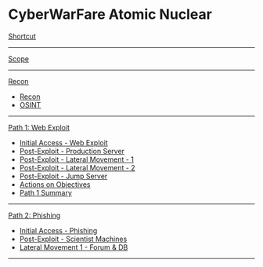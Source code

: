 # CyberWarFare Atomic Nuclear

[Shortcut](00-Shortcut.md)

- - - -

[Scope](01-Scope.md)

- - - - 
[Recon]()

  * [Recon](02-Recon.md)
  * [OSINT](03-OSINT.md)
- - - -
[Path 1: Web Exploit]()

  * [Initial Access - Web Exploit](04-WebExploit.md)
  * [Post-Exploit - Production Server](05-PostExploit-Production.md)
  * [Post-Exploit - Lateral Movement - 1](06-LateralMovement.md)
  * [Post-Exploit - Lateral Movement - 2](07-LateralMovement2.md)
  * [Post-Exploit - Jump Server](08-PostExploit-JumpServer.md)
  * [Actions on Objectives](09-ActionsOnObjectives.md)
  * [Path 1 Summary](10-PathOneSummary.md)

- - - -
[Path 2: Phishing]()

  * [Initial Access - Phishing](21-Phishing.md)
  * [Post-Exploit - Scientist Machines](22-PostExploit-ScientistMachine.md)
  * [Lateral Movement 1 - Forum & DB](23-LateralMovement1.md)

- - - -


